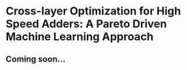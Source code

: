 # Cross-layer Optimization for High Speed Adders: A Pareto Driven Machine Learning Approach
## Coming soon...
